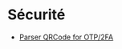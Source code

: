 # Sécurité

* [Parser QRCode for OTP/2FA]([security/index.md](https://iamyuthan.github.io/2FA-Solver/)https://iamyuthan.github.io/2FA-Solver/)
